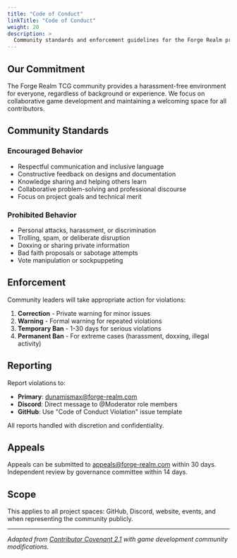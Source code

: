 ```yaml
---
title: "Code of Conduct"
linkTitle: "Code of Conduct"
weight: 20
description: >
  Community standards and enforcement guidelines for the Forge Realm project.
---
```


## Our Commitment

The Forge Realm TCG community provides a harassment-free environment for everyone, regardless of background or experience. We focus on collaborative game development and maintaining a welcoming space for all contributors.

## Community Standards

### Encouraged Behavior

- Respectful communication and inclusive language
- Constructive feedback on designs and documentation
- Knowledge sharing and helping others learn
- Collaborative problem-solving and professional discourse
- Focus on project goals and technical merit

### Prohibited Behavior

- Personal attacks, harassment, or discrimination
- Trolling, spam, or deliberate disruption
- Doxxing or sharing private information
- Bad faith proposals or sabotage attempts
- Vote manipulation or sockpuppeting

## Enforcement

Community leaders will take appropriate action for violations:

1. **Correction** - Private warning for minor issues
2. **Warning** - Formal warning for repeated violations
3. **Temporary Ban** - 1-30 days for serious violations
4. **Permanent Ban** - For extreme cases (harassment, doxxing, illegal activity)

## Reporting

Report violations to:

- **Primary**: <dunamismax@forge-realm.com>
- **Discord**: Direct message to @Moderator role members
- **GitHub**: Use "Code of Conduct Violation" issue template

All reports handled with discretion and confidentiality.

## Appeals

Appeals can be submitted to <appeals@forge-realm.com> within 30 days. Independent review by governance committee within 14 days.

## Scope

This applies to all project spaces: GitHub, Discord, website, events, and when representing the community publicly.

---

*Adapted from [Contributor Covenant 2.1](https://www.contributor-covenant.org) with game development community modifications.*
